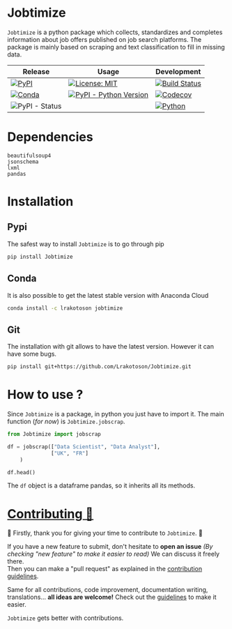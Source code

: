 # Jobtimize
`Jobtimize` is a python package which collects, standardizes and completes information about job offers published on job search platforms.
The package is mainly based on scraping and text classification to fill in missing data.


|Release|Usage|Development|
|---	|---  |---	      |
|[![PyPI](https://img.shields.io/pypi/v/Jobtimize?logo=PyPI&style=for-the-badge&labelColor=%233775A9&logoColor=white)](https://pypi.org/project/Jobtimize/)|[![License: MIT](https://img.shields.io/badge/License-MIT-yellow.svg?style=for-the-badge)](https://opensource.org/licenses/MIT)|[![Build Status](https://img.shields.io/travis/com/Lrakotoson/Jobtimize/master.svg?style=for-the-badge&logo=Travis-CI&logoColor=white)](https://travis-ci.com/Lrakotoson/Jobtimize)|
|[![Conda](https://img.shields.io/conda/v/lrakotoson/jobtimize?label=CONDA&logo=anaconda&style=for-the-badge)](https://anaconda.org/lrakotoson/jobtimize)|[![PyPI - Python Version](https://img.shields.io/pypi/pyversions/Jobtimize?logo=python&logoColor=yellow&style=for-the-badge)](https://pypi.org/project/Jobtimize/)|[![Codecov](https://img.shields.io/codecov/c/gh/Lrakotoson/Jobtimize?logo=Codecov&style=for-the-badge)](https://codecov.io/gh/Lrakotoson/Jobtimize/)|
|![PyPI - Status](https://img.shields.io/pypi/status/Jobtimize?style=for-the-badge)|   	|[![Python](https://img.shields.io/badge/Made%20with-Python-blue?style=for-the-badge&logo=python&labelColor=yellow)](https://www.python.org/)|

# Dependencies

```
beautifulsoup4
jsonschema
lxml
pandas
```

# Installation
## Pypi
The safest way to install `Jobtimize` is to go through pip
```bash
pip install Jobtimize
```

## Conda
It is also possible to get the latest stable version with Anaconda Cloud
```bash
conda install -c lrakotoson jobtimize
```

## Git
The installation with git allows to have the latest version. However it can have some bugs.
```bash
pip install git+https://github.com/Lrakotoson/Jobtimize.git
```

# How to use ?
Since `Jobtimize` is a package, in python you just have to import it.
The main function (*for now*) is `Jobtimize.jobscrap`.
```python
from Jobtimize import jobscrap

df = jobscrap(["Data Scientist", "Data Analyst"],
              ["UK", "FR"]
    )

df.head()
```
The `df` object is a dataframe pandas, so it inherits all its methods.

# [Contributing 🤝](https://github.com/Lrakotoson/Jobtimize/blob/master/docs/CONTRIBUTING.md)
🎊 Firstly, thank you for giving your time to contribute to `Jobtimize`. 🎊

If you have a new feature to submit, don't hesitate to **open an issue** _(By checking "new feature" to make it easier to read)_ We can discuss it freely there.  
Then you can make a "pull request" as explained in the [contribution guidelines](https://github.com/Lrakotoson/Jobtimize/blob/master/docs/CONTRIBUTING.md).

Same for all contributions, code improvement, documentation writing, translations... **all ideas are welcome!** Check out the [guidelines](https://github.com/Lrakotoson/Jobtimize/blob/master/docs/CONTRIBUTING.md) to make it easier.

`Jobtimize` gets better with contributions.